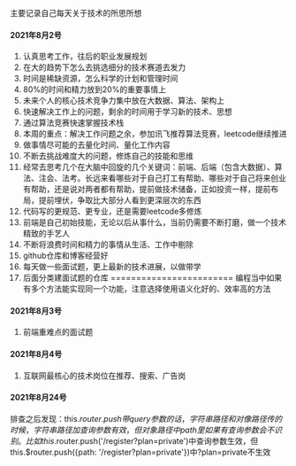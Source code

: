 主要记录自己每天关于技术的所思所想
#### 2021年8月2号
1. 认真思考工作，往后的职业发展规划
2. 在大的趋势下怎么去挑选细分的技术赛道去发力
3. 时间是稀缺资源，怎么科学的计划和管理时间
4. 80%的时间和精力放到20%的重要事情上
5. 未来个人的核心技术竞争力集中放在大数据、算法、架构上
6. 快速解决工作上的问题，剩余的时间用于学习新的技术、思想
7. 通过算法竞赛快速掌握技术栈
8. 本周的重点：解决工作问题之余，参加讯飞推荐算法竞赛，leetcode继续推进
9. 做事情尽可能的去量化时间、量化工作内容
10. 不断去挑战难度大的问题，修炼自己的技能和思维
11. 经常去思考几个在大脑中回旋的几个关键词：前端、后端（包含大数据）、算法、注会、法考。长远来看哪些对于自己打工有帮助、哪些对于自己将来创业有帮助，还是说对两者都有帮助，提前做技术储备，正如投资一样，提前布局，提前埋伏，争取比大部分人看到更深层次的东西
12. 代码写的更规范、更专业，还是需要leetcode多修炼
13. 前端是自己初始技能，无论以后从事什么，当前仍需要不断打磨，做一个技术精致的手艺人
14. 不断将浪费时间和精力的事情从生活、工作中剔除
15. github仓库和博客经营好
16. 每天做一些面试题，更上最新的技术进展，以做带学
17. 后面分类建面试题的仓库
========================
编程当中如果有多个方法能实现同一个功能，注意选择使用语义化好的、效率高的方法

#### 2021年8月3号
1. 前端重难点的面试题

#### 2021年8月4号
1. 互联网最核心的技术岗位在推荐、搜索、广告岗

#### 2021年8月24号
排查之后发现：this.$router.push 带query参数的话，字符串路径和对像路径传的时候，字符串路径加查询参数有效，但对象路径中path里如果有查询参数会不识别。比如this.$router.push('/register?plan=private')中查询参数生效，但this.$router.push({path: '/register?plan=private'})中?plan=private不生效